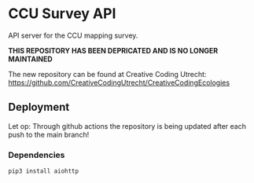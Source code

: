 # CCU Survey API

API server for the CCU mapping survey.

**THIS REPOSITORY HAS BEEN DEPRICATED AND IS NO LONGER MAINTAINED**

The new repository can be found at Creative Coding Utrecht: https://github.com/CreativeCodingUtrecht/CreativeCodingEcologies

## Deployment

Let op: Through github actions the repository is being updated after each push to the main branch!

### Dependencies 
`pip3 install aiohttp`
